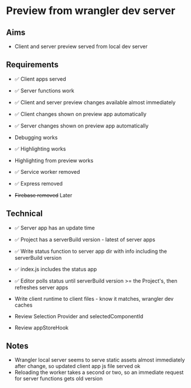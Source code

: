 Preview from wrangler dev server
================================

Aims
----

- Client and server preview served from local dev server

Requirements
------------

- ✅ Client apps served
- ✅ Server functions work
- ✅ Client and server preview changes available almost immediately
- ✅ Client changes shown on preview app automatically
- ✅ Server changes shown on preview app automatically
- Debugging works
- ✅ Highlighting works
- Highlighting from preview works

- ✅ Service worker removed
- ✅ Express removed
- ~~Firebase removed~~  Later

Technical
---------

- ✅ Server app has an update time
- ✅ Project has a serverBuild version - latest of server apps
- ✅ Write status function to server app dir with info including the serverBuild version
- ✅ index.js includes the status app
- ✅ Editor polls status until serverBuild version >= the Project's, then refreshes server apps

- Write client runtime to client files - know it matches, wrangler dev caches
- Review Selection Provider and selectedComponentId
- Review appStoreHook


Notes
-----

- Wrangler local server seems to serve static assets almost immediately after change, so updated client app js file served ok
- Reloading the worker takes a second or two, so an immediate request for server functions gets old version
